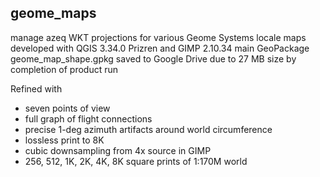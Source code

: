 ## geome_maps
manage azeq WKT projections for various Geome Systems locale maps
developed with QGIS 3.34.0 Prizren and GIMP 2.10.34
main GeoPackage geome_map_shape.gpkg  saved to Google Drive
due to 27 MB size by completion of product run

Refined with
- seven points of view
- full graph of flight connections
- precise 1-deg azimuth artifacts around world circumference
- lossless print to 8K
- cubic downsampling from 4x source in GIMP
- 256, 512, 1K, 2K, 4K, 8K square prints of 1:170M world
